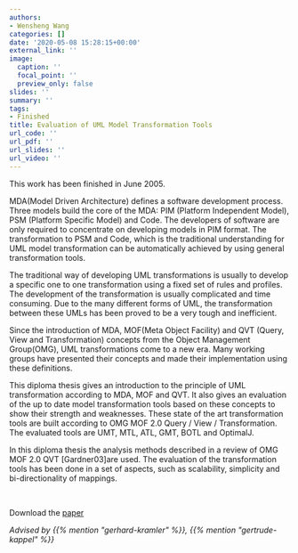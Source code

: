 ```yaml
---
authors:
- Wensheng Wang
categories: []
date: '2020-05-08 15:28:15+00:00'
external_link: ''
image:
  caption: ''
  focal_point: ''
  preview_only: false
slides: ''
summary: ''
tags:
- Finished
title: Evaluation of UML Model Transformation Tools
url_code: ''
url_pdf: ''
url_slides: ''
url_video: ''
---
```


This work has been finished in June 2005.

MDA(Model Driven Architecture) defines a software development process. Three models build the core of the MDA: PIM (Platform Independent Model), PSM (Platform Specific Model) and Code. The developers of software are only required to concentrate on developing models in PIM format. The transformation to PSM and Code, which is the traditional understanding for UML model transformation can be automatically achieved by using general transformation tools.

The traditional way of developing UML transformations is usually to develop a specific one to one transformation using a fixed set of rules and profiles. The development of the transformation is usually complicated and time consuming. Due to the many different forms of UML, the transformation between these UMLs has been proved to be a very tough and inefficient.

Since the introduction of MDA, MOF(Meta Object Facility) and QVT (Query, View and Transformation) concepts from the Object Management Group(OMG), UML transformations come to a new era. Many working groups have presented their concepts and made their implementation using these definitions.

This diploma thesis gives an introduction to the principle of UML transformation according to MDA, MOF and QVT. It also gives an evaluation of the up to date model transformation tools based on these concepts to show their strength and weaknesses. These state of the art transformation tools are built according to OMG MOF 2.0 Query / View / Transformation. The evaluated tools are UMT, MTL, ATL, GMT, BOTL and OptimalJ.

In this diploma thesis the analysis methods described in a review of OMG MOF 2.0 QVT \[Gardner03\]are used. The evaluation of the transformation tools has been done in a set of aspects, such as scalability, simplicity and bi-directionality of mappings.

&nbsp;

 Download the [paper](https://www.big.tuwien.ac.at/app/uploads/2016/10/Wang_paper.pdf)

*Advised by {{% mention "gerhard-kramler" %}}, {{% mention "gertrude-kappel" %}}*